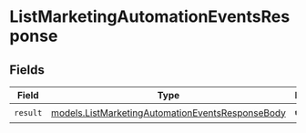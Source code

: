 # ListMarketingAutomationEventsResponse


## Fields

| Field                                                                                                      | Type                                                                                                       | Required                                                                                                   | Description                                                                                                |
| ---------------------------------------------------------------------------------------------------------- | ---------------------------------------------------------------------------------------------------------- | ---------------------------------------------------------------------------------------------------------- | ---------------------------------------------------------------------------------------------------------- |
| `result`                                                                                                   | [models.ListMarketingAutomationEventsResponseBody](../models/listmarketingautomationeventsresponsebody.md) | :heavy_check_mark:                                                                                         | N/A                                                                                                        |